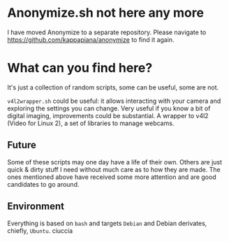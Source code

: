 # Anonymize.sh not here any more

I have moved Anonymize to a separate repository. Please navigate to <https://github.com/kappapiana/anonymize> to find it again.

# What can you find here?

It's just a collection of random scripts, some can be useful, some are not.


`v4l2wrapper.sh` could be useful: it allows interacting with your camera and exploring the settings you can change. Very useful if you know a bit of digital imaging, improvements could be substantial. A wrapper to v4l2 (Video for Linux 2), a set of libraries to manage webcams.

## Future

Some of these scripts may one day have a life of their own. Others are just quick & dirty stuff I need without much care as to how they are made. The ones mentioned above have received some more attention and are good candidates to go around.

## Environment

Everything is based on `bash` and targets `Debian` and Debian derivates, chiefly, `Ubuntu`.
ciuccia
